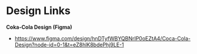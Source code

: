 # Design Links

**Coka-Cola Design (Figma)**
- https://www.figma.com/design/hnDTyfWBYQBNrIP0oEZtA4/Coca-Cola-Design?node-id=0-1&t=eZ8hlK8bdePhj9LE-1
